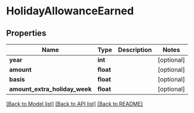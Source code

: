 # HolidayAllowanceEarned

## Properties
Name | Type | Description | Notes
------------ | ------------- | ------------- | -------------
**year** | **int** |  | [optional] 
**amount** | **float** |  | [optional] 
**basis** | **float** |  | [optional] 
**amount_extra_holiday_week** | **float** |  | [optional] 

[[Back to Model list]](../README.md#documentation-for-models) [[Back to API list]](../README.md#documentation-for-api-endpoints) [[Back to README]](../README.md)


